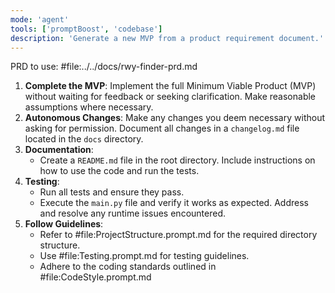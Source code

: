 ```yaml
---
mode: 'agent'
tools: ['promptBoost', 'codebase']
description: 'Generate a new MVP from a product requirement document.'
---
```

PRD to use: #file:../../docs/rwy-finder-prd.md

1. **Complete the MVP**: Implement the full Minimum Viable Product (MVP) without waiting for feedback or seeking clarification. Make reasonable assumptions where necessary.
2. **Autonomous Changes**: Make any changes you deem necessary without asking for permission. Document all changes in a `changelog.md` file located in the `docs` directory.
3. **Documentation**:
   - Create a `README.md` file in the root directory. Include instructions on how to use the code and run the tests.
4. **Testing**:
   - Run all tests and ensure they pass.
   - Execute the `main.py` file and verify it works as expected. Address and resolve any runtime issues encountered.
5. **Follow Guidelines**:
   - Refer to #file:ProjectStructure.prompt.md for the required directory structure.
   - Use #file:Testing.prompt.md for testing guidelines.
   - Adhere to the coding standards outlined in #file:CodeStyle.prompt.md
